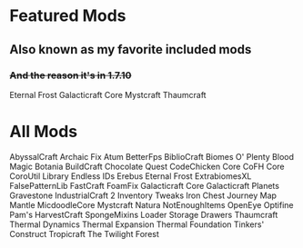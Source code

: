 # Featured Mods
## Also known as my favorite included mods
### ~~And the reason it's in 1.7.10~~
Eternal Frost
Galacticraft Core
Mystcraft
Thaumcraft

# All Mods
AbyssalCraft
Archaic Fix
Atum
BetterFps
BiblioCraft
Biomes O' Plenty
Blood Magic
Botania
BuildCraft
Chocolate Quest
CodeChicken Core
CoFH Core
CoroUtil Library
Endless IDs
Erebus
Eternal Frost
ExtrabiomesXL
FalsePatternLib
FastCraft
FoamFix
Galacticraft Core
Galacticraft Planets
Gravestone
IndustrialCraft 2
Inventory Tweaks
Iron Chest
Journey Map
Mantle
MicdoodleCore
Mystcraft
Natura
NotEnoughItems
OpenEye
Optifine
Pam's HarvestCraft
SpongeMixins Loader
Storage Drawers
Thaumcraft
Thermal Dynamics
Thermal Expansion
Thermal Foundation
Tinkers' Construct
Tropicraft
The Twilight Forest